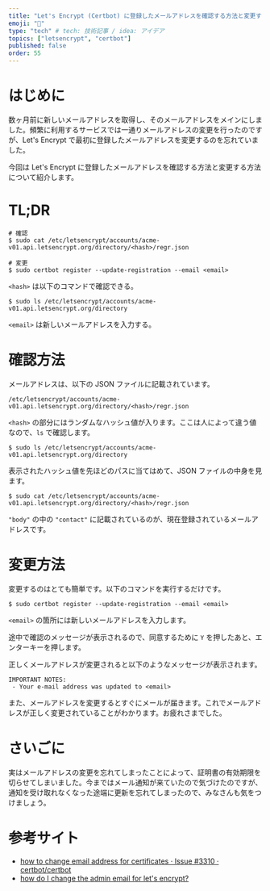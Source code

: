 ```yaml
---
title: "Let's Encrypt (Certbot) に登録したメールアドレスを確認する方法と変更する方法"
emoji: "👋"
type: "tech" # tech: 技術記事 / idea: アイデア
topics: ["letsencrypt", "certbot"]
published: false
order: 55
---
```


# はじめに
数ヶ月前に新しいメールアドレスを取得し、そのメールアドレスをメインにしました。頻繁に利用するサービスでは一通りメールアドレスの変更を行ったのですが、Let's Encrypt で最初に登録したメールアドレスを変更するのを忘れていました。

今回は Let's Encrypt に登録したメールアドレスを確認する方法と変更する方法について紹介します。

# TL;DR
```
# 確認
$ sudo cat /etc/letsencrypt/accounts/acme-v01.api.letsencrypt.org/directory/<hash>/regr.json

# 変更
$ sudo certbot register --update-registration --email <email>
```

`<hash>` は以下のコマンドで確認できる。

```
$ sudo ls /etc/letsencrypt/accounts/acme-v01.api.letsencrypt.org/directory
```

`<email>` は新しいメールアドレスを入力する。

# 確認方法
メールアドレスは、以下の JSON ファイルに記載されています。

```
/etc/letsencrypt/accounts/acme-v01.api.letsencrypt.org/directory/<hash>/regr.json
```

`<hash>` の部分にはランダムなハッシュ値が入ります。ここは人によって違う値なので、`ls` で確認します。

```
$ sudo ls /etc/letsencrypt/accounts/acme-v01.api.letsencrypt.org/directory
```

表示されたハッシュ値を先ほどのパスに当てはめて、JSON ファイルの中身を見ます。

```
$ sudo cat /etc/letsencrypt/accounts/acme-v01.api.letsencrypt.org/directory/<hash>/regr.json
```

`"body"` の中の `"contact"` に記載されているのが、現在登録されているメールアドレスです。

# 変更方法
変更するのはとても簡単です。以下のコマンドを実行するだけです。

```
$ sudo certbot register --update-registration --email <email>
```

`<email>` の箇所には新しいメールアドレスを入力します。

途中で確認のメッセージが表示されるので、同意するために `Y` を押したあと、エンターキーを押します。

正しくメールアドレスが変更されると以下のようなメッセージが表示されます。

```
IMPORTANT NOTES:
 - Your e-mail address was updated to <email>
```

また、メールアドレスを変更するとすぐにメールが届きます。これでメールアドレスが正しく変更されていることがわかります。お疲れさまでした。

# さいごに
実はメールアドレスの変更を忘れてしまったことによって、証明書の有効期限を切らせてしまいました。今まではメール通知が来ていたので気づけたのですが、通知を受け取れなくなった途端に更新を忘れてしまったので、みなさんも気をつけましょう。

# 参考サイト
- [how to change email address for certificates · Issue #3310 · certbot/certbot](https://github.com/certbot/certbot/issues/3310)
- [how do I change the admin email for let's encrypt?](https://serverfault.com/questions/751079/how-do-i-change-the-admin-email-for-lets-encrypt)
